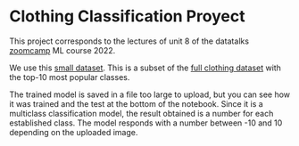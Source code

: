 # Clothing Classification Proyect

This project corresponds to the lectures of unit 8 of the datatalks [zoomcamp](https://github.com/alexeygrigorev/mlbookcamp-code/tree/master/course-zoomcamp) ML course 2022.

We use this [small dataset](https://github.com/alexeygrigorev/clothing-dataset-small). This is a subset of the [full clothing dataset](https://www.kaggle.com/agrigorev/clothing-dataset-full) with the top-10 most popular classes.

The trained model is saved in a file too large to upload, but you can see how it was trained and the test at the bottom of the notebook. 
Since it is a multiclass classification model, the result obtained is a number for each established class. The model responds with a number between -10 and 10 depending on the uploaded image.

